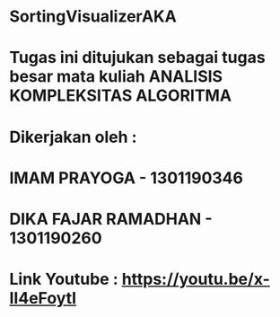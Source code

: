 # SortingVisualizerAKA
# Tugas ini ditujukan sebagai tugas besar mata kuliah ANALISIS KOMPLEKSITAS ALGORITMA
# Dikerjakan oleh :
# IMAM PRAYOGA - 1301190346
# DIKA FAJAR RAMADHAN - 1301190260

# Link Youtube : https://youtu.be/x-II4eFoytI
